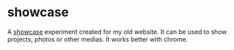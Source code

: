 # showcase
A [showcase](https://adevelopercase.github.io/animated-showcase/index.html) experiment created for my old website.
It can be used to show projects, photos or other medias.
It works better with chrome.
